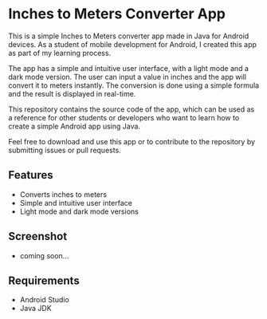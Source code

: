 # Inches to Meters Converter App

This is a simple Inches to Meters converter app made in Java for Android devices. As a student of mobile development for Android, I created this app as part of my learning process.

The app has a simple and intuitive user interface, with a light mode and a dark mode version. The user can input a value in inches and the app will convert it to meters instantly. The conversion is done using a simple formula and the result is displayed in real-time.

This repository contains the source code of the app, which can be used as a reference for other students or developers who want to learn how to create a simple Android app using Java.

Feel free to download and use this app or to contribute to the repository by submitting issues or pull requests.

## Features

- Converts inches to meters
- Simple and intuitive user interface
- Light mode and dark mode versions

## Screenshot

- coming soon...

## Requirements

- Android Studio
- Java JDK

